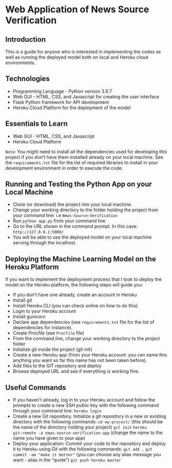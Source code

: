# Web Application of News Source Verification 

## Introduction
This is a guide for anyone who is interested in implementing the codes as well as running the deployed model both on local and Heroku cloud environments.

## Technologies
- Programming Language - Python version 3.9.7
- Web GUI - HTML, CSS, and Javascript for creating the user interface
- Flask Python framework for API development
- Heroku Cloud Platform for the deployment of the model
## Essentials to Learn
- Web GUI - HTML, CSS, and Javascript
- Heroku Cloud Platform

`Note`: You might need to install all the dependencies used for developing this project if you don’t have them installed already on your local machine. See the `requirements.txt` file for the list of required libraries to install in your development environment in order to execute the code.

## Running and Testing the Python App on your Local Machine
- Clone (or download) the project into your local machine.
- Change your working directory to the folder holding the project from your command line: i.e `News-Source-Verification`
- Run `python app.py` from your command line
- Go to the URL shown in the command prompt. In this case: `http://127.0.0.1:5000/`
- You will be able to use the deployed model on your local machine serving through the localhost.

## Deploying the Machine Learning Model on the Heroku Platform
If you want to implement the deployment process that I took to deploy the model on the Heroku platform, the following steps will guide you:
- If you don’t have one already, create an account in Heroku
- Install git 
- Install Heroku CLI (you can check online on how to do this)
- Login to your Heroku account
- Install gunicorn
- Declare app dependencies (see `requirements.txt` file for the list of dependencies for instance). 
- Create Procfile (see `Procfile` file)
- From the command line, change your working directory to the project folder
- Initialize git inside the project (git init)
- Create a new Heroku app (from your Heroku account: you can name this anything you want so far this name has not been taken before). 
- Add files to the GIT repository and deploy
- Browse deployed URL and see if everything is working fine.

## Useful Commands
- If you haven't already, log in to your Heroku account and follow the prompts to create a new SSH public key with the following command through your command line:
`heroku login`
- Create a new Git repository. Initialize a git repository in a new or existing directory with the following commands:
`cd my-project/` (this should be the name of the directory holding your project)
`git init`
`heroku git:remote -a news-source-verification-app` (change the name to the name you have given to your app)
- Deploy your application: Commit your code to the repository and deploy it to Heroku using Git with the following commands:
`git add .`
`git commit -am "make it better"` (you can choose any alias message you want - alias in the “quote”)
`git push heroku master`











